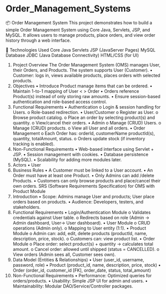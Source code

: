 # Order_Management_Systems

📦 Order Management System
This project demonstrates how to build a simple Order Management System using Core Java, Servlets, JSP, and MySQL. It allows users to manage products, place orders, and view order history through a web interface.

🔧 Technologies Used
Core Java
Servlets
JSP (JavaServer Pages)
MySQL Database
JDBC (Java Database Connectivity)
HTML/CSS (for UI)

1. Project Overview
The Order Management System (OMS) manages User, their Orders, and Products.
The system supports User (Customer).
•	Customer: logs in, views available products, places orders with selected products.
2. Objectives
•	Introduce Product manage items that can be ordered.
•	Maintain 1-to-1 mapping of User < > Order
•	Orders reference Product(s) instead of only storing raw amounts.
•	Ensure session-based authentication and role-based access control.
3. Functional Requirements
•	Authentication
o	Login & session handling for Users.
o	Role-based redirection.
•	User/Customer
o	Register as User.
o	Browse product catalog.
o	Place an order by selecting product(s) and quantity.
o	View/cancel their orders.
•	Admin
o	Manage (CRUD) Users.
o	Manage (CRUD) products.
o	View all User and all orders.
•	Order Management
o	Each Order has: orderId, customerName productId(s), quantity, totalAmount, status.
o	Orders update stock (if inventory tracking is enabled).
4. Non-Functional Requirements
•	Web-based interface using Servlet + JSP.
•	Session management with cookies.
•	Database persistence (MySQL).
•	Scalability for adding more modules later.
5. Actors
•	User
6. Business Rules
•	A Customer must be linked to a User account.
•	An Order must have at least one Product.
•	Only Admins can add /delete Products.
•	Customers can only browse products and place/cancel their own orders.
SRS (Software Requirements Specification) for OMS with Product Module
1. Introduction
•	Scope: Admins manage User and products; User place orders based on products.
•	Audience: Developers, testers, and stakeholders.
2. Functional Requirements
•	Login/Authentication Module
o	Validates credentials against User table.
o	Redirects based on role (Admin → Admin dashboard, User→ User dashboard).
•	User Module
o	CRUD operations (Admin only).
o	Mapping to User entity (1:1).
•	Product Module
o	Admin can: add, edit, delete products (productId, name, description, price, stock).
o	Customers can: view product list.
•	Order Module
o	Place order: select product(s) + quantity → calculates total amount.
o	Cancel order: allowed until shipped (status = CANCELLED).
o	View orders (Admin sees all, Customer sees own).
3. Data Model (Entities & Relationships)
•	User (user_id, username, password, role)
•	Product (product_id, name, description, price, stock)
•	Order (order_id, customer_id [FK], order_date, status, total_amount)
4. Non-Functional Requirements
•	Performance: Optimized queries for orders/products.
•	Usability: Simple JSP UI for admin and users.
•	Maintainability: Modular DAO/Service/Controller packages.
